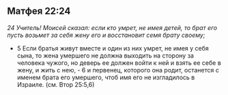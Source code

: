 ## Матфея 22:24

*24 Учитель! Моисей сказал: если кто умрет, не имея детей, то брат его пусть возьмет за себя жену его и восстановит семя брату своему;*

- 5 Если братья живут вместе и один из них умрет, не имея у себя сына, то жена умершего не должна выходить на сторону за человека чужого, но деверь ее должен войти к ней и взять ее себе в жену, и жить с нею, - 6 и первенец, которого она родит, останется с именем брата его умершего, чтоб имя его не изгладилось в Израиле. (см. Втор 25:5,6)
